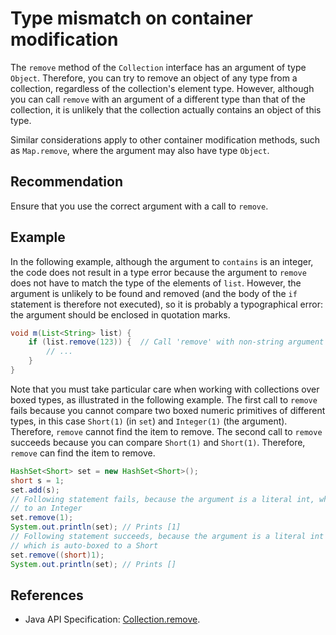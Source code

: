 # Type mismatch on container modification
The `remove` method of the `Collection` interface has an argument of type `Object`. Therefore, you can try to remove an object of any type from a collection, regardless of the collection's element type. However, although you can call `remove` with an argument of a different type than that of the collection, it is unlikely that the collection actually contains an object of this type.

Similar considerations apply to other container modification methods, such as `Map.remove`, where the argument may also have type `Object`.


## Recommendation
Ensure that you use the correct argument with a call to `remove`.


## Example
In the following example, although the argument to `contains` is an integer, the code does not result in a type error because the argument to `remove` does not have to match the type of the elements of `list`. However, the argument is unlikely to be found and removed (and the body of the `if` statement is therefore not executed), so it is probably a typographical error: the argument should be enclosed in quotation marks.


```java
void m(List<String> list) {
	if (list.remove(123)) {  // Call 'remove' with non-string argument (without quotation marks)
		// ...
	}
}
```
Note that you must take particular care when working with collections over boxed types, as illustrated in the following example. The first call to `remove` fails because you cannot compare two boxed numeric primitives of different types, in this case `Short(1)` (in `set`) and `Integer(1)` (the argument). Therefore, `remove` cannot find the item to remove. The second call to `remove` succeeds because you can compare `Short(1)` and `Short(1)`. Therefore, `remove` can find the item to remove.


```java
HashSet<Short> set = new HashSet<Short>();
short s = 1;
set.add(s);
// Following statement fails, because the argument is a literal int, which is auto-boxed 
// to an Integer
set.remove(1);
System.out.println(set); // Prints [1]
// Following statement succeeds, because the argument is a literal int that is cast to a short, 
// which is auto-boxed to a Short
set.remove((short)1);
System.out.println(set); // Prints []
```

## References
* Java API Specification: [Collection.remove](https://docs.oracle.com/en/java/javase/11/docs/api/java.base/java/util/Collection.html#remove(java.lang.Object)).

